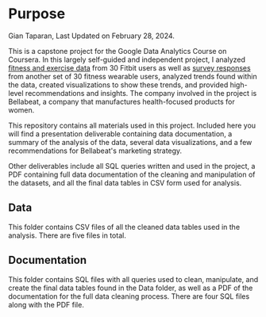 # Purpose

Gian Taparan, Last Updated on February 28, 2024.

This is a capstone project for the Google Data Analytics Course on Coursera. In this largely self-guided and independent project, I analyzed [fitness and exercise data](https://www.kaggle.com/datasets/arashnic/fitbit?resource=download "Fitbit Fitness Tracker Data") from 30 Fitbit users as well as [survey responses](https://www.kaggle.com/datasets/harshitaaswani/fitness-consumer-survey-data "Fitness Consumer Survey Data") from another set of 30 fitness wearable users, analyzed trends found within the data, created visualizations to show these trends, and provided high-level recommendations and insights. The company involved in the project is Bellabeat, a company that manufactures health-focused products for women.

This repository contains all materials used in this project. Included here you will find a presentation deliverable containing data documentation, a summary of the analysis of the data, several data visualizations, and a few recommendations for Bellabeat's marketing strategy.

Other deliverables include all SQL queries written and used in the project, a PDF containing full data documentation of the cleaning and manipulation of the datasets, and all the final data tables in CSV form used for analysis.

## Data

This folder contains CSV files of all the cleaned data tables used in the analysis. There are five files in total.

## Documentation

This folder contains SQL files with all queries used to clean, manipulate, and create the final data tables found in the Data folder, as well as a PDF of the documentation for the full data cleaning process. There are four SQL files along with the PDF file.